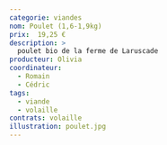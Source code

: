 ```yaml
---
categorie: viandes
nom: Poulet (1,6-1,9kg)
prix:  19,25 €
description: >
  poulet bio de la ferme de Laruscade
producteur: Olivia
coordinateur: 
  - Romain
  - Cédric
tags: 
  - viande
  - volaille
contrats: volaille
illustration: poulet.jpg   
---
```

